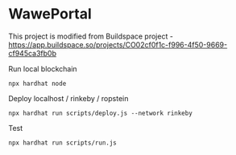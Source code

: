 # WawePortal

This project is modified from Buildspace project - https://app.buildspace.so/projects/CO02cf0f1c-f996-4f50-9669-cf945ca3fb0b


Run local blockchain

```shell
npx hardhat node
```

Deploy localhost / rinkeby / ropstein

```shell
npx hardhat run scripts/deploy.js --network rinkeby
```

Test

```shell
npx hardhat run scripts/run.js 
```



